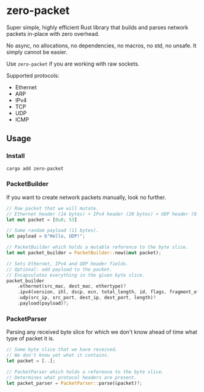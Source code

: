 # zero-packet

Super simple, highly efficient Rust library that builds and parses network packets in-place with zero overhead.

No async, no allocations, no dependencies, no macros, no std, no unsafe. It simply cannot be easier.

Use `zero-packet` if you are working with raw sockets.

Supported protocols:
- Ethernet
- ARP
- IPv4
- TCP
- UDP
- ICMP

## Usage

### Install

```bash
cargo add zero-packet
```

### PacketBuilder

If you want to create network packets manually, look no further.

```Rust
// Raw packet that we will mutate.
// Ethernet header (14 bytes) + IPv4 header (20 bytes) + UDP header (8 bytes) = 42 bytes.
let mut packet = [0u8; 53]

// Some random payload (11 bytes).
let payload = b"Hello, UDP!";

// PacketBuilder which holds a mutable reference to the byte slice.
let mut packet_builder = PacketBuilder::new(&mut packet);

// Sets Ethernet, IPv4 and UDP header fields.
// Optional: add payload to the packet.
// Encapsulates everything in the given byte slice.
packet_builder
    .ethernet(src_mac, dest_mac, ethertype)?
    .ipv4(version, ihl, dscp, ecn, total_length, id, flags, fragment_offset, ttl, protocol, src_ip, dest_ip)?
    .udp(src_ip, src_port, dest_ip, dest_port, length)?
    .payload(payload)?;
```

### PacketParser

Parsing any received byte slice for which we don't know ahead of time what type of packet it is.

```Rust
// Some byte slice that we have received.
// We don't know yet what it contains.
let packet = [..];

// PacketParser which holds a reference to the byte slice.
// Determines what protocol headers are present.
let packet_parser = PacketParser::parse(&packet)?;
```